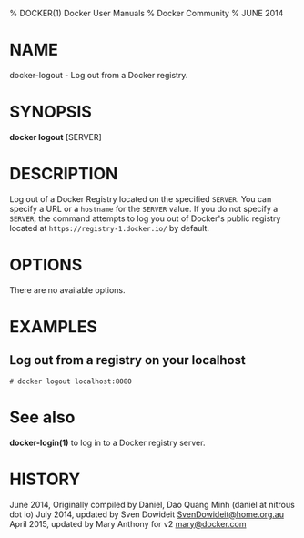 % DOCKER(1) Docker User Manuals
% Docker Community
% JUNE 2014
# NAME
docker-logout - Log out from a Docker registry.

# SYNOPSIS
**docker logout**
[SERVER]

# DESCRIPTION
Log out of a Docker Registry located on the specified `SERVER`. You can
specify a URL or a `hostname` for the `SERVER` value. If you do not specify a
`SERVER`, the command attempts to log you out of Docker's public registry
located at `https://registry-1.docker.io/` by default.  

# OPTIONS
There are no available options.

# EXAMPLES

## Log out from a registry on your localhost

    # docker logout localhost:8080

# See also
**docker-login(1)** to log in to a Docker registry server.

# HISTORY
June 2014, Originally compiled by Daniel, Dao Quang Minh (daniel at nitrous dot io)
July 2014, updated by Sven Dowideit <SvenDowideit@home.org.au>
April 2015, updated by Mary Anthony for v2 <mary@docker.com>
